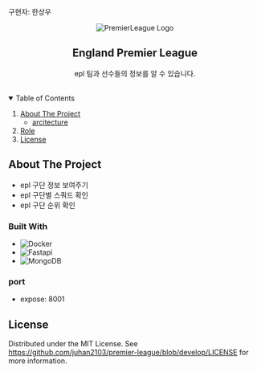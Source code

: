 구현자: 한상우
<!-- PROJECT LOGO -->
   <p align="center"><img alt="PremierLeague Logo" src="https://cdn.freelogovectors.net/wp-content/uploads/2012/08/epl-premier-league-logo-500x211.png"></p>
  <h2 align="center">England Premier League</h2>
  <p align="center">
    epl 팀과 선수들의 정보를 알 수 있습니다.
  <br />
    <br />


  </p>
</p>

<!-- TABLE OF CONTENTS -->
<details open="open">
  <summary>Table of Contents</summary> 
  <ol>
    <li>
      <a href="#about-the-project">About The Project</a>
      <ul>
        <li><a href="#built-with">arcitecture</a></li>
      </ul>
    </li>
    <li><a href="#role">Role</a></li>
    <li><a href="#license">License</a></li>
  </ol>
</details>

<!-- ABOUT THE PROJECT -->
## About The Project
- epl 구단 정보 보여주기
- epl 구단별 스쿼드 확인
- epl 구단 순위 확인



### Built With

* ![Docker](https://img.shields.io/badge/-Docker-000000?style=flat&logo=docker)
* ![Fastapi](https://img.shields.io/badge/-Fastapi-000000?style=flat&logo=Fastapi)
* ![MongoDB](https://img.shields.io/badge/-MongoDB-000000?style=flat&logo=mongodb)


### port
- expose: 8001

<!-- LICENSE -->
## License

Distributed under the MIT License. See https://github.com/juhan2103/premier-league/blob/develop/LICENSE for more information.
